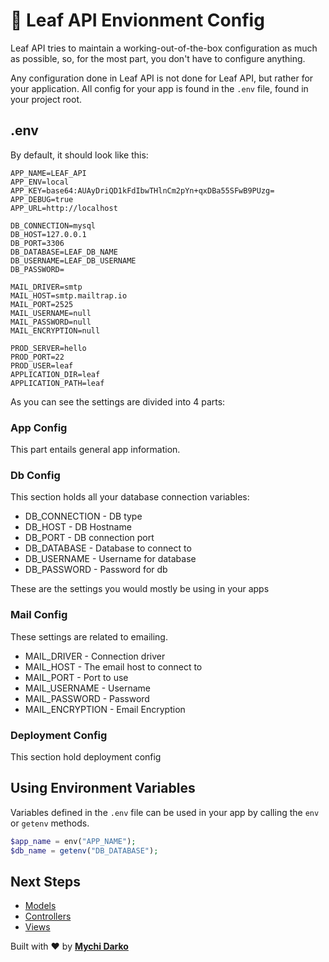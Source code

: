# 📕 Leaf API Envionment Config

Leaf API tries to maintain a working-out-of-the-box configuration as much as possible, so, for the most part, you don't have to configure anything.

Any configuration done in Leaf API is not done for Leaf API, but rather for your application. All config for your app is found in the `.env` file, found in your project root.

## .env

By default, it should look like this:

```env
APP_NAME=LEAF_API
APP_ENV=local
APP_KEY=base64:AUAyDriQD1kFdIbwTHlnCm2pYn+qxDBa55SFwB9PUzg=
APP_DEBUG=true
APP_URL=http://localhost

DB_CONNECTION=mysql
DB_HOST=127.0.0.1
DB_PORT=3306
DB_DATABASE=LEAF_DB_NAME
DB_USERNAME=LEAF_DB_USERNAME
DB_PASSWORD=

MAIL_DRIVER=smtp
MAIL_HOST=smtp.mailtrap.io
MAIL_PORT=2525
MAIL_USERNAME=null
MAIL_PASSWORD=null
MAIL_ENCRYPTION=null

PROD_SERVER=hello
PROD_PORT=22
PROD_USER=leaf
APPLICATION_DIR=leaf
APPLICATION_PATH=leaf
```

As you can see the settings are divided into 4 parts:

### App Config

This part entails general app information.

### Db Config

This section holds all your database connection variables:

- DB_CONNECTION - DB type
- DB_HOST - DB Hostname
- DB_PORT - DB connection port
- DB_DATABASE - Database to connect to
- DB_USERNAME - Username for database
- DB_PASSWORD - Password for db

These are the settings you would mostly be using in your apps

### Mail Config

These settings are related to emailing.

- MAIL_DRIVER - Connection driver
- MAIL_HOST - The email host to connect to
- MAIL_PORT - Port to use
- MAIL_USERNAME - Username
- MAIL_PASSWORD - Password
- MAIL_ENCRYPTION - Email Encryption

### Deployment Config

This section hold deployment config

## Using Environment Variables

Variables defined in the `.env` file can be used in your app by calling the `env` or `getenv` methods.

```php
$app_name = env("APP_NAME");
$db_name = getenv("DB_DATABASE");
```

## Next Steps

- [Models](/leaf-api/core/models)
- [Controllers](/leaf-api/core/controllers)
- [Views](/leaf-api/core/views)

Built with ❤ by [**Mychi Darko**](//mychi.netlify.app)
